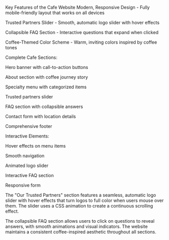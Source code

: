 Key Features of the Cafe Website
Modern, Responsive Design - Fully mobile-friendly layout that works on all devices

Trusted Partners Slider - Smooth, automatic logo slider with hover effects

Collapsible FAQ Section - Interactive questions that expand when clicked

Coffee-Themed Color Scheme - Warm, inviting colors inspired by coffee tones

Complete Cafe Sections:

Hero banner with call-to-action buttons

About section with coffee journey story

Specialty menu with categorized items

Trusted partners slider

FAQ section with collapsible answers

Contact form with location details

Comprehensive footer

Interactive Elements:

Hover effects on menu items

Smooth navigation

Animated logo slider

Interactive FAQ section

Responsive form

The "Our Trusted Partners" section features a seamless, automatic logo slider with hover effects that turn logos to full color when users mouse over them. The slider uses a CSS animation to create a continuous scrolling effect.

The collapsible FAQ section allows users to click on questions to reveal answers, with smooth animations and visual indicators. The website maintains a consistent coffee-inspired aesthetic throughout all sections.


